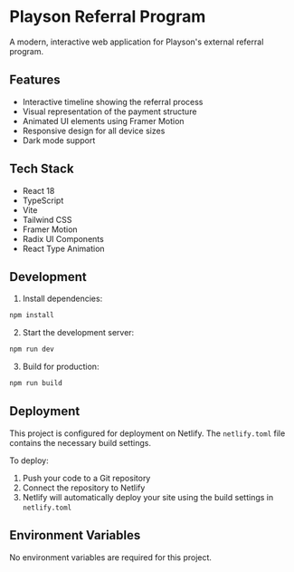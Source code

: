 # Playson Referral Program

A modern, interactive web application for Playson's external referral program.

## Features

- Interactive timeline showing the referral process
- Visual representation of the payment structure
- Animated UI elements using Framer Motion
- Responsive design for all device sizes
- Dark mode support

## Tech Stack

- React 18
- TypeScript
- Vite
- Tailwind CSS
- Framer Motion
- Radix UI Components
- React Type Animation

## Development

1. Install dependencies:
```bash
npm install
```

2. Start the development server:
```bash
npm run dev
```

3. Build for production:
```bash
npm run build
```

## Deployment

This project is configured for deployment on Netlify. The `netlify.toml` file contains the necessary build settings.

To deploy:
1. Push your code to a Git repository
2. Connect the repository to Netlify
3. Netlify will automatically deploy your site using the build settings in `netlify.toml`

## Environment Variables

No environment variables are required for this project.
